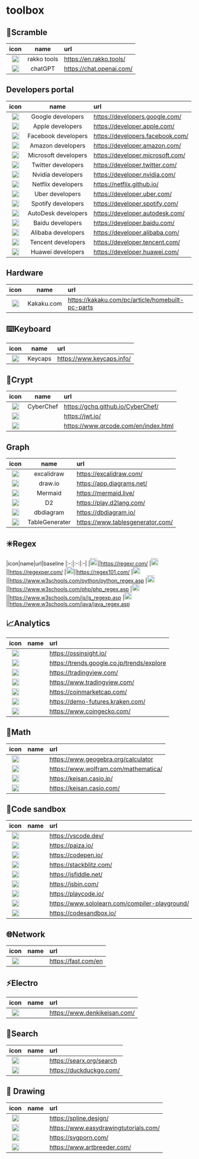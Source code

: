 # toolbox

## 🧰Scramble

|icon|name|url|
|:-:|:-:|:-|
|<img width="20em" src="https://en.rakko.tools/image/favicon_rakko.ico">|rakko tools|https://en.rakko.tools/
|<img width="20em" src="https://cdn.simpleicons.org/openai">|chatGPT|https://chat.openai.com/

## Developers portal

|icon|name|url|
|:-:|:-:|:-|
|<img width="20em" src="https://cdn.simpleicons.org/google">|Google developers|https://developers.google.com/
|<img width="20em" src="https://cdn.simpleicons.org/apple/000000/FFFFFF">|Apple developers|https://developer.apple.com/
|<img width="20em" src="https://cdn.simpleicons.org/facebook">|Facebook developers|https://developers.facebook.com/
|<img width="20em" src="https://cdn.simpleicons.org/amazon">|Amazon developers|https://developer.amazon.com/
|<img width="20em" src="https://cdn.simpleicons.org/microsoft">|Microsoft developers|https://developer.microsoft.com/
|<img width="20em" src="https://cdn.simpleicons.org/twitter">|Twitter developers|https://developer.twitter.com/
|<img width="20em" src="https://cdn.simpleicons.org/nvidia">|Nvidia developers|https://developer.nvidia.com/
|<img width="20em" src="https://cdn.simpleicons.org/netflix">|Netflix developers|https://netflix.github.io/
|<img width="20em" src="https://cdn.simpleicons.org/uber/000000/FFFFFF">|Uber developers|https://developer.uber.com/
|<img width="20em" src="https://cdn.simpleicons.org/spotify">|Spotify developers|https://developer.spotify.com/
|<img width="20em" src="https://cdn.simpleicons.org/autodesk/000000/FFFFFF">|AutoDesk developers|https://developer.autodesk.com/
|<img width="20em" src="https://cdn.simpleicons.org/baidu">|Baidu developers|https://developer.baidu.com/
|<img width="20em" src="https://cdn.simpleicons.org/alibaba">|Alibaba developers|https://developer.alibaba.com/
|<img width="20em" src="https://cdn.simpleicons.org/tencent">|Tencent developers|https://developer.tencent.com/
|<img width="20em" src="https://cdn.simpleicons.org/huawei">|Huawei developers|https://developer.huawei.com/

## Hardware

|icon|name|url|
|:-:|:-:|:-|
|<img width="20em" src="https://cdn.simpleicons.org/">|Kakaku.com|https://kakaku.com/pc/article/homebuilt-pc-parts

## ⌨️Keyboard

|icon|name|url|
|:-:|:-:|:-|
|<img width="20em" src="https://www.keycaps.info/favicon.ico">|Keycaps|https://www.keycaps.info/

## 🔣Crypt

|icon|name|url|
|:-:|:-:|:-|
|<img width="20em" src="https://raw.githubusercontent.com/gchq/CyberChef/master/src/web/static/images/favicon.ico">|CyberChef|https://gchq.github.io/CyberChef/
|<img width="20em" src="https://jwt.io/img/favicon/android-icon-192x192.png">||https://jwt.io/
|<img width="20em" src="">||https://www.qrcode.com/en/index.html

## Graph

|icon|name|url|
|:-:|:-:|:-|
|<img width="20em" src="">|excalidraw|https://excalidraw.com/
|<img width="20em" src="">|draw.io|https://app.diagrams.net/
|<img width="20em" src="">|Mermaid|https://mermaid.live/
|<img width="20em" src="">|D2|https://play.d2lang.com/
|<img width="20em" src="https://cdn.holistics.io/logo-dbdiagram-notext.ico">|dbdiagram|https://dbdiagram.io/
|<img width="20em" src="">|TableGenerater|https://www.tablesgenerator.com/

## ✳️Regex

|icon|name|url|baseline
|:-:|:-:|:-|
|<img width="20em" src="">||https://regexr.com/
|<img width="20em" src="">||https://regexper.com/
|<img width="20em" src="">||https://regex101.com/
|<img width="20em" src="">||https://www.w3schools.com/python/python_regex.asp
|<img width="20em" src="">||https://www.w3schools.com/php/php_regex.asp
|<img width="20em" src="">||https://www.w3schools.com/js/js_regexp.asp
|<img width="20em" src="">||https://www.w3schools.com/java/java_regex.asp

## 📈Analytics

|icon|name|url|
|:-:|:-:|:-|
|<img width="20em" src="">||https://ossinsight.io/
|<img width="20em" src="">||https://trends.google.co.jp/trends/explore
|<img width="20em" src="">||https://tradingview.com/
|<img width="20em" src="">||https://www.tradingview.com/
|<img width="20em" src="">||https://coinmarketcap.com/
|<img width="20em" src="">||https://demo-futures.kraken.com/
|<img width="20em" src="">||https://www.coingecko.com/

## 📐Math

|icon|name|url|
|:-:|:-:|:-|
|<img width="20em" src="">||https://www.geogebra.org/calculator
|<img width="20em" src="">||https://www.wolfram.com/mathematica/
|<img width="20em" src="">||https://keisan.casio.jp/
|<img width="20em" src="">||https://keisan.casio.com/

## 🍯Code sandbox

|icon|name|url|
|:-:|:-:|:-|
|<img width="20em" src="https://cdn.svgporn.com/logos/vscode.svg">||https://vscode.dev/
|<img width="20em" src="">||https://paiza.io/
|<img width="20em" src="https://cdn.simpleicons.org/codepen/000000/FFFFFF">||https://codepen.io/
|<img width="20em" src="">||https://stackblitz.com/
|<img width="20em" src="">||https://jsfiddle.net/
|<img width="20em" src="">||https://jsbin.com/
|<img width="20em" src="">||https://playcode.io/
|<img width="20em" src="">||https://www.sololearn.com/compiler-playground/
|<img width="20em" src="https://cdn.simpleicons.org/codesandbox">||https://codesandbox.io/

## 🌐Network

|icon|name|url|
|:-:|:-:|:-|
|<img width="20em" src="">||https://fast.com/en

## ⚡Electro

|icon|name|url|
|:-:|:-:|:-|
|<img width="20em" src="">||https://www.denkikeisan.com/

## 🔎Search

|icon|name|url|
|:-:|:-:|:-|
|<img width="20em" src="https://searx.org/favicon.ico">||https://searx.org/search
|<img width="20em" src="https://cdn.simpleicons.org/duckduckgo">||https://duckduckgo.com/

## 🎨 Drawing

|icon|name|url|
|:-:|:-:|:-|
|<img width="20em" src="">||https://spline.design/
|<img width="20em" src="">||https://www.easydrawingtutorials.com/
|<img width="20em" src="https://svgporn.com/brand/favicon-16x16.png">||https://svgporn.com/
|<img width="20em" src="">||https://www.artbreeder.com/
